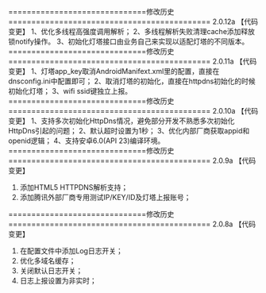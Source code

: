 ==============================修改历史============================================ 2.0.12a
【代码变更】
1、优化多线程高强度调用解析；
2、多线程解析失败清理cache添加释放锁notify操作。
3、初始化灯塔接口由业务自己来实现以适配灯塔的不同版本。
==============================修改历史============================================ 2.0.11a
【代码变更】
1、灯塔app_key取消AndroidManifext.xml里的配置，直接在dnsconfig.ini中配置即可；
2、取消灯塔的初始化，直接在httpdns初始化的时候初始化灯塔；
3、wifi ssid键独立上报。
==============================修改历史============================================ 2.0.10a
【代码变更】
1、支持多次初始化HttpDns情况，避免部分开发不熟悉多次初始化HttpDns引起的问题；
2、默认超时设置为1秒；
3、优化内部厂商获取appid和openid逻辑；
4、支持安卓6.0(API 23)编译环境。
==============================修改历史============================================ 2.0.9a
【代码变更】
1. 添加HTML5 HTTPDNS解析支持；
2. 添加腾讯外部厂商专用测试IP/KEY/ID及灯塔上报账号；

==============================修改历史============================================ 2.0.8a
【代码变更】
1. 在配置文件中添加Log日志开关；
2. 优化多域名缓存；
3. 关闭默认日志开关；
4. 日志上报设置为非实时；